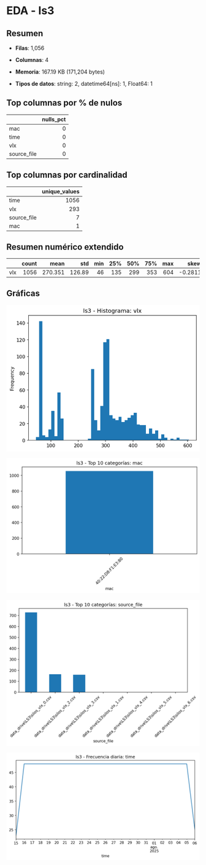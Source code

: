 # EDA - ls3


## Resumen

- **Filas**: 1,056

- **Columnas**: 4

- **Memoria**: 167.19 KB (171,204 bytes)

- **Tipos de datos**: string: 2, datetime64[ns]: 1, Float64: 1


## Top columnas por % de nulos

|             |   nulls_pct |
|:------------|------------:|
| mac         |           0 |
| time        |           0 |
| vlx         |           0 |
| source_file |           0 |


## Top columnas por cardinalidad

|             |   unique_values |
|:------------|----------------:|
| time        |            1056 |
| vlx         |             293 |
| source_file |               7 |
| mac         |               1 |


## Resumen numérico extendido

|     |   count |    mean |    std |   min |   25% |   50% |   75% |   max |    skew |   kurtosis |   outliers_count |   outliers_pct |   low_fence |   high_fence |   iqr |
|:----|--------:|--------:|-------:|------:|------:|------:|------:|------:|--------:|-----------:|-----------------:|---------------:|------------:|-------------:|------:|
| vlx |    1056 | 270.351 | 126.89 |    46 |   135 |   299 |   353 |   604 | -0.2811 |    -0.7765 |                0 |              0 |        -192 |          680 |   218 |


## Gráficas

![hist_vlx.png](hist_vlx.png)

![bar_mac.png](bar_mac.png)

![bar_source_file.png](bar_source_file.png)

![ts_daily_time.png](ts_daily_time.png)